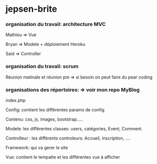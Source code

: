 # jepsen-brite

### organisation du travail: architecture MVC

Mathieu => Vue

Bryan => Modele + déploiement Heroku

Said => Controller

### organisation du travail: scrum

Réunion matinale et réunion pm => si besoin on peut faire du pear coding

### organisations des répertoires: => voir mon repo MyBlog

index.php

Config: contient les différentes params de config

Contenu: css, js, images, bootstrap.....

Modele: les différentes classes: users, catégories, Event, Comment.

Controlleur : les différents controleurs: Accueil, inscription, ....

Framework: qui va gerer le site

Vue: contient le tempalte et les différentes vue à afficher
